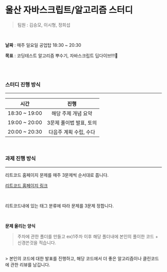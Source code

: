 # 울산 자바스크립트/알고리즘 스터디

> 팀원 : 김승모, 이시형, 정희섭

<br>

**날짜** : 매주 일요일 공업탑 18:30 ~ 20:30

**목표** : 코딩테스트 알고리즘 뿌수기, 자바스크립트 딥다이브!!!🙋

<br>

<br>

### 스터디 진행 방식

---

|     시간      |                진행                 |
| :-----------: | :---------------------------------: |
| 18:30 ~ 19:00 |         해당 주제 개념 요약         |
| 19:00 ~ 20:00 |           3문제 풀이법 발표, 토의           |
| 20:00 ~ 20:30 | 다음주 계획 수립, 수다|


<br>

### 과제 진행 방식

---

리트코드 홈페이지 문제를 매주 3문제씩 순서대로 풉니다.

[리트코드 홈페이지 링크](https://leetcode.com/)

<br>

리트코드내에 있는 태그 분류에 따라 문제를 3문제 정합니다.


<br>

**문제 올리는 양식**

> 주차에 관한 폴더를 만들고 ex)1주차 이후 해당 폴더내에 본인의 풀이한 코드 + 신경쓴것을 적습니다.

<br>
> 본인의 코드에 대한 발표를 진행하고, 해당 코드에서 더 좋은 알고리즘이나 클린코드에 관한 리뷰를 남깁니다.

